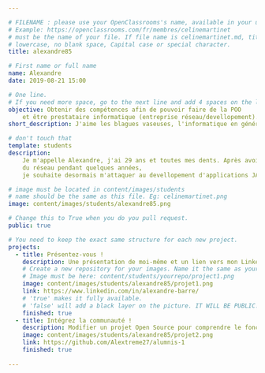 ```yaml
---

# FILENAME : please use your OpenClassrooms's name, available in your url.
# Example: https://openclassrooms.com/fr/membres/celinemartinet
# must be the name of your file. If file name is celinemartinet.md, title is celinemartinet.
# lowercase, no blank space, Capital case or special character.
title: alexandre85

# First name or full name
name: Alexandre
date: 2019-08-21 15:00

# One line.
# If you need more space, go to the next line and add 4 spaces on the left, as in 'description'.
objective: Obtenir des compétences afin de pouvoir faire de la POO 
    et être prestataire informatique (entreprise réseau/devellopement).
short_description: J'aime les blagues vaseuses, l'informatique en général et la littérature. 

# don't touch that
template: students
description:
    Je m'appelle Alexandre, j'ai 29 ans et toutes mes dents. Après avoir travaillé dans le domaine 
	du réseau pendant quelques années, 
	je souhaite desormais m'attaquer au devellopement d'applications JAVA.

# image must be located in content/images/students
# name should be the same as this file. Eg: celinemartinet.png
image: content/images/students/alexandre85.png

# Change this to True when you do you pull request.
public: true

# You need to keep the exact same structure for each new project.
projects:
  - title: Présentez-vous !
    description: Une présentation de moi-même et un lien vers mon LinkedIn.
    # Create a new repository for your images. Name it the same as your nickname and profile picture.
    # Image must be here: content/students/yourrepo/project1.png
    image: content/images/students/alexandre85/projet1.png
    link: https://www.linkedin.com/in/alexandre-barre/
    # 'true' makes it fully available.
    # 'false' will add a black layer on the picture. IT WILL BE PUBLIC!
    finished: true
  - title: Intégrez la communauté !
    description: Modifier un projet Open Source pour comprendre le fonctionnement de Git, de Github et des pull requests. 
    image: content/images/students/alexandre85/projet2.png
    link: https://github.com/Alextreme27/alumnis-1
    finished: true
 
---
```

